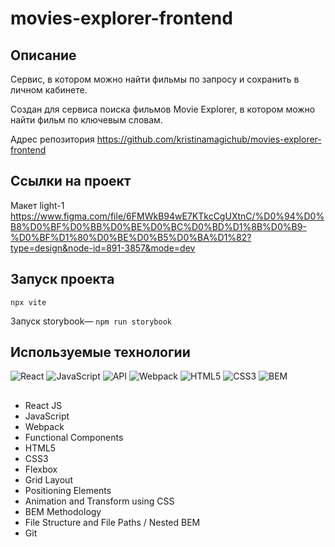 # movies-explorer-frontend

##   Описание  
Сервис, в котором можно найти фильмы по запросу и сохранить в личном кабинете.

Создан для сервиса поиска фильмов Movie Explorer, в котором можно найти фильм по ключевым словам.

Адрес репозитория  https://github.com/kristinamagichub/movies-explorer-frontend

##   Ссылки на проект 

Макет light-1  https://www.figma.com/file/6FMWkB94wE7KTkcCgUXtnC/%D0%94%D0%B8%D0%BF%D0%BB%D0%BE%D0%BC%D0%BD%D1%8B%D0%B9-%D0%BF%D1%80%D0%BE%D0%B5%D0%BA%D1%82?type=design&node-id=891-3857&mode=dev



##  

##   Запуск проекта  

`npx vite` 

Запуск storybook— `npm run storybook`   




##  Используемые технологии
![React](https://img.shields.io/badge/-React-61daf8?logo=react&logoColor=black)
![JavaScript](https://img.shields.io/badge/-JavaScript-f7df1e?logo=javaScript&logoColor=black)
![API](https://img.shields.io/badge/-api-yellow)
![Webpack](https://img.shields.io/badge/-Webpack-99d6f8?logo=webpack&logoColor=black)
![HTML5](https://img.shields.io/badge/-HTML5-e34f26?logo=html5&logoColor=white)
![CSS3](https://img.shields.io/badge/-CSS3-1572b6?logo=css3&logoColor=white)
![BEM](https://img.shields.io/badge/-BEM-yellowgreen)

## 
* React JS
* JavaScript 
* Webpack
* Functional Components
* HTML5 
* CSS3 
* Flexbox
* Grid Layout
* Positioning Elements
* Animation and Transform using CSS
* BEM Methodology
* File Structure and File Paths / Nested BEM
* Git
